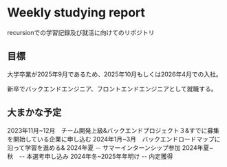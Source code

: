 # Weekly studying report
recursionでの学習記録及び就活に向けてのリポジトリ

## 目標
大学卒業が2025年9月であるため、2025年10月もしくは2026年4月での入社。

新卒でバックエンドエンジニア、フロントエンドエンジニアとして就職する。

## 大まかな予定
2023年11月~12月　チーム開発上級&バックエンドプロジェクト３&すでに募集を開始している企業に申し込む
2024年1月~3月　バックエンドロードマップに沿って学習を進める&
2024年夏 -- サマーインターンシップ参加
2024年夏~秋　-- 本選考申し込み
2024年冬~2025年年明け -- 内定獲得　 